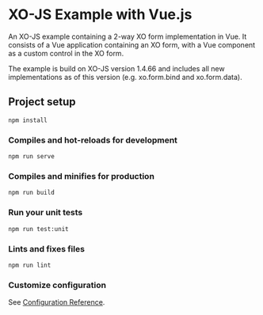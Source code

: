 # XO-JS Example with Vue.js
An XO-JS example containing a 2-way XO form implementation in Vue. It consists of a Vue application containing an XO form, with a Vue component as a custom control in the XO form.

The example is build on XO-JS version 1.4.66 and includes all new implementations as of this version (e.g. xo.form.bind and xo.form.data).

## Project setup
```
npm install
```

### Compiles and hot-reloads for development
```
npm run serve
```

### Compiles and minifies for production
```
npm run build
```

### Run your unit tests
```
npm run test:unit
```

### Lints and fixes files
```
npm run lint
```

### Customize configuration
See [Configuration Reference](https://cli.vuejs.org/config/).
